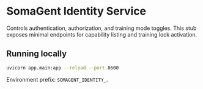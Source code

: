 # SomaGent Identity Service

Controls authentication, authorization, and training mode toggles. This stub exposes minimal endpoints for capability listing and training lock activation.

## Running locally

```bash
uvicorn app.main:app --reload --port 8600
```

Environment prefix: `SOMAGENT_IDENTITY_`.
